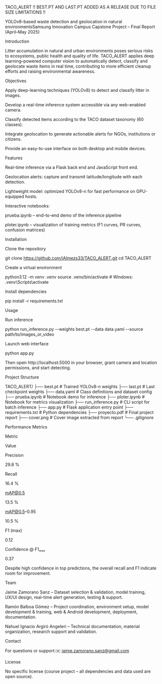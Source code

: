 TACO_ALERT
!! BEST.PT AND LAST.PT ADDED AS A RELEASE DUE TO FILE SIZE LIMITATIONS !!


YOLOv8-based waste detection and geolocation in natural environmentsSamsung Innovation Campus Capstone Project – Final Report (April–May 2025)

Introduction

Litter accumulation in natural and urban environments poses serious risks to ecosystems, public health and quality of life. TACO_ALERT applies deep learning–powered computer vision to automatically detect, classify and geolocate waste items in real time, contributing to more efficient cleanup efforts and raising environmental awareness.

Objectives

Apply deep-learning techniques (YOLOv8) to detect and classify litter in images.

Develop a real-time inference system accessible via any web-enabled camera.

Classify detected items according to the TACO dataset taxonomy (60 classes).

Integrate geolocation to generate actionable alerts for NGOs, institutions or citizens.

Provide an easy-to-use interface on both desktop and mobile devices.

Features

Real-time inference via a Flask back end and JavaScript front end.

Geolocation alerts: capture and transmit latitude/longitude with each detection.

Lightweight model: optimized YOLOv8-n for fast performance on GPU-equipped hosts.

Interactive notebooks:

prueba.ipynb – end-to-end demo of the inference pipeline

ploter.ipynb – visualization of training metrics (F1 curves, PR curves, confusion matrices)

Installation

Clone the repository

git clone https://github.com/jAImezs33/TACO_ALERT.git
cd TACO_ALERT

Create a virtual environment

python3.12 -m venv .venv
source .venv/bin/activate    # Windows: .venv\Scripts\activate

Install dependencies

pip install -r requirements.txt

Usage

Run inference

python run_inference.py --weights best.pt --data data.yaml --source path/to/images_or_video

Launch web interface

python app.py

Then open http://localhost:5000 in your browser, grant camera and location permissions, and start detecting.

Project Structure

TACO_ALERT/
├── best.pt               # Trained YOLOv8-n weights
├── last.pt               # Last checkpoint weights
├── data.yaml             # Class definitions and dataset config
├── prueba.ipynb          # Notebook demo for inference
├── ploter.ipynb          # Notebook for metrics visualization
├── run_inference.py      # CLI script for batch inference
├── app.py                # Flask application entry point
├── requirements.txt      # Python dependencies
├── proyecto.pdf          # Final project report
├── cover.png             # Cover image extracted from report
└── .gitignore

Performance Metrics

Metric

Value

Precision

29.8 %

Recall

16.4 %

mAP@0.5

13.5 %

mAP@0.5–0.95

10.5 %

F1 (max)

0.12

Confidence @ F1ₘₐₓ

0.37

Despite high confidence in top predictions, the overall recall and F1 indicate room for improvement.

Team

Jaime Zamorano Sanz – Dataset selection & validation, model training, UX/UI design, real-time alert generation, testing & support.

Ramón Balboa Gómez – Project coordination, environment setup, model development & training, web & Android development, deployment, documentation.

Nahuel Ignacio Argiró Angeleri – Technical documentation, material organization, research support and validation.

Contact

For questions or support:✉️ jaime.zamorano.sanz@gmail.com

License

No specific license (course project – all dependencies and data used are open source).
